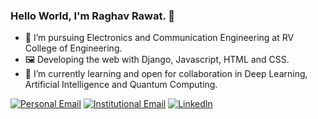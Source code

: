 ### Hello World, I'm Raghav Rawat. 👋

<!--
**rawatraghav/rawatraghav** is a ✨ _special_ ✨ repository because its `README.md` (this file) appears on your GitHub profile.

Here are some ideas to get you started:-->

- 🔭 I’m pursuing Electronics and Communication Engineering at RV College of Engineering.
- 🖼  Developing the web with Django, Javascript, HTML and CSS.
- 🌱 I’m currently learning and open for collaboration in Deep Learning, Artificial Intelligence and Quantum Computing.
<!-- - 👯 I’m looking to collaborate on ...
- 🤔 I’m looking for help with ...
- 💬 Ask me about ...-->



 <a href="mailto:rawat.raghav3w@gmail.com"><img alt="Personal Email" src="https://img.shields.io/badge/Email-rawat.raghav3w@gmail.com-blue?style=flat-square&logo=gmail"></a>        <a href="mailto:rr3418@nyu.edu"><img alt="Institutional Email" src="https://img.shields.io/badge/Email-raghavrawat.ec18@rvce.edu.in-blue?style=flat-square&logo=gmail"></a>   <a href="https://www.linkedin.com/in/raghav-rawat/"><img alt="LinkedIn" src="https://img.shields.io/badge/LinkedIn-Raghav%20Rawat-blue?style=flat-square&logo=linkedin"></a><br>

<!-- - 😄 Pronouns: ...
- ⚡ Fun fact: ... 
- :relaxed: -->

